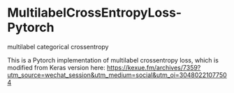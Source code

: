 # MultilabelCrossEntropyLoss-Pytorch
multilabel categorical crossentropy

This is a Pytorch implementation of multilabel crossentropy loss, which is modified from Keras version here: https://kexue.fm/archives/7359?utm_source=wechat_session&utm_medium=social&utm_oi=30480221077504
